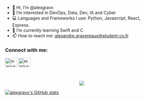 - 👋 Hi, I’m @alexgravx
- 👀 I’m interested in DevOps, Data, Dev, IA and Cyber
- 💻 Languages and Frameworks I use: Python, Javascript, React, Express.
- 🌱 I’m currently learning Swift and C
- 📫 How to reach me: alexandre.gravereaux@student-cs.fr

<h3 align="left">Connect with me:</h3>
<p align="left">
<a href="https://twitter.com/alex_gravx" target="blank"><img align="center" src="https://raw.githubusercontent.com/rahuldkjain/github-profile-readme-generator/master/src/images/icons/Social/twitter.svg" alt="marius__dev" height="30" width="40" /></a>
<a href="https://www.linkedin.com/in/alexandre-gravereaux-9b822521b/" target="blank"><img align="center" src="https://raw.githubusercontent.com/rahuldkjain/github-profile-readme-generator/master/src/images/icons/Social/linked-in-alt.svg" alt="marius verdier" height="30" width="40" /></a>
</p>
<br>

<p align="center">
  <img src="https://github-readme-stats.vercel.app/api/top-langs/?username=alexgravx&theme=tokyonight&hide_border=false&include_all_commits=true&count_private=true&layout=compact&size_weight=1&count_weight=0.5">
</p>

[![alexgravx's GitHub stats](https://github-readme-stats.vercel.app/api?username=alexgravx&show_icons=true&theme=tokyonight&count_private=true)](https://github.com/alexgravx)

<!---
alexgravx/alexgravx is a ✨ special ✨ repository because its `README.md` (this file) appears on your GitHub profile.
You can click the Preview link to take a look at your changes.
--->
